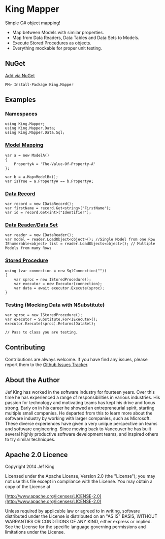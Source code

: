 King Mapper
==========

Simple C# object mapping!
+ Map between Models with similar properties.
+ Map from Data Readers, Data Tables and Data Sets to Models.
+ Execute Stored Procedures as objects.
+ Everything mockable for proper unit testing.

## NuGet
[Add via NuGet](https://www.nuget.org/packages/King.Mapper)
```
PM> Install-Package King.Mapper
```
## Examples
### Namespaces
```
using King.Mapper;
using King.Mapper.Data;
using King.Mapper.Data.Sql;
```
### [Model Mapping](https://github.com/jefking/King.Mapper/blob/master/King.Mapper.Tests/ObjectMapTests.cs)
```
var a = new ModelA()
{
	PropertyA = "The-Value-Of-Property-A"
};

var b = a.Map<ModelB>();
var isTrue = a.PropertyA == b.PropertyA;
```
### [Data Record](https://github.com/jefking/King.Mapper/blob/master/King.Mapper.Integration/IDataRecordTests.cs)
```
var record = new IDataRecord();
var firstName = record.Get<string>("FirstName");
var id = record.Get<int>("Identifier");
```
### [Data Reader/Data Set](https://github.com/jefking/King.Mapper/blob/master/King.Mapper.Integration/LoaderTests.cs)
```
var reader = new IDataReader();
var model = reader.LoadObject<object>(); //Single Model from one Row
IEnumerable<object> list = reader.LoadObjects<object>(); // Multiple Models from many Rows
```
### [Stored Procedure](https://github.com/jefking/King.Mapper/blob/master/King.Mapper.Integration/ExecutorTests.cs)
```
using (var connection = new SqlConnection(""))
{
	var sproc = new IStoredProcedure();
	var executor = new Executor(connection);
	var data = await executor.Execute(sproc);
}
```
### Testing (Mocking Data with NSubstitute)
```
var sproc = new IStoredProcedure();
var executor = Substitute.For<IExecute>();
executor.Execute(sproc).Returns(DataSet);

// Pass to class you are testing.
```
## Contributing

Contributions are always welcome. If you have find any issues, please report them to the [Github Issues Tracker](https://github.com/jefking/King.Mapper/issues?sort=created&direction=desc&state=open).

## About the Author

Jef King has worked in the software industry for fourteen years. Over this time he has experienced a range of responsibilities in various industries. His passion for technology and motivating teams has kept his drive and focus strong. Early on in his career he showed an entrepreneurial spirit, starting multiple small companies. He departed from this to learn more about the software industry by working with larger companies, such as Microsoft. These diverse experiences have given a very unique perspective on teams and software engineering. Since moving back to Vancouver he has built several highly productive software development teams, and inspired others to try similar techniques.

## Apache 2.0 Licence

Copyright 2014 Jef King

Licensed under the Apache License, Version 2.0 (the "License"); you may not use this file except in compliance with the License. You may obtain a copy of the License at

[http://www.apache.org/licenses/LICENSE-2.0](http://www.apache.org/licenses/LICENSE-2.0)

Unless required by applicable law or agreed to in writing, software distributed under the License is distributed on an "AS IS" BASIS, WITHOUT WARRANTIES OR CONDITIONS OF ANY KIND, either express or implied. See the License for the specific language governing permissions and limitations under the License.